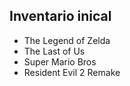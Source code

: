 ## Inventario inical
- The Legend of Zelda
- The Last of Us
- Super Mario Bros
- Resident Evil 2 Remake
